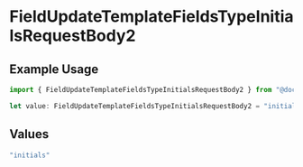# FieldUpdateTemplateFieldsTypeInitialsRequestBody2

## Example Usage

```typescript
import { FieldUpdateTemplateFieldsTypeInitialsRequestBody2 } from "@documenso/sdk-typescript/models/operations";

let value: FieldUpdateTemplateFieldsTypeInitialsRequestBody2 = "initials";
```

## Values

```typescript
"initials"
```
